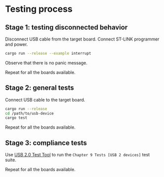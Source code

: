 # Testing process

## Stage 1: testing disconnected behavior

Disconnect USB cable from the target board. Connect ST-LINK programmer and power.
```bash
cargo run --release --example interrupt
```
Observe that there is no panic message.

Repeat for all the boards available.

## Stage 2: general tests

Connect USB cable to the target board.
 
```bash
cargo run --release
cd /path/to/usb-device
cargo test
```

Repeat for all the boards available.

## Stage 3: compliance tests
 
Use [USB 2.0 Test Tool](https://www.usb.org/usb2tools) to run the `Chapter 9 Tests [USB 2 devices]` test suite. 

Repeat for all the boards available.
